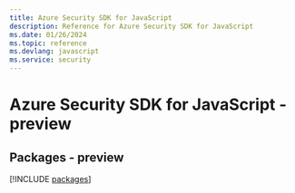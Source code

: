 ```yaml
---
title: Azure Security SDK for JavaScript
description: Reference for Azure Security SDK for JavaScript
ms.date: 01/26/2024
ms.topic: reference
ms.devlang: javascript
ms.service: security
---
```

# Azure Security SDK for JavaScript - preview
## Packages - preview
[!INCLUDE [packages](security-index.md)]